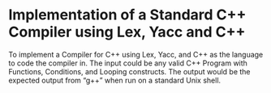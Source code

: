 # Implementation of a Standard C++  Compiler using Lex, Yacc and C++

To implement a Compiler for C++ using Lex, Yacc, and C++ as the language to code the compiler in. The input could be any valid C++ Program with Functions, Conditions, and  Looping constructs. The output would be the expected output from “g++” when run on a  standard Unix shell.
